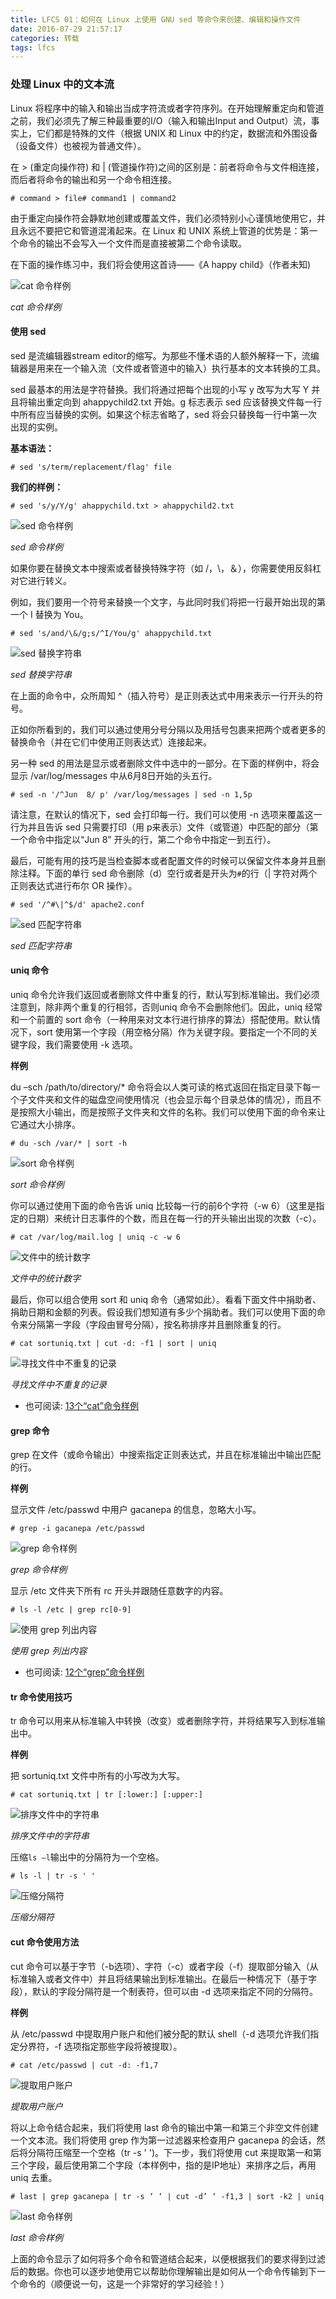 ```yaml
---
title: LFCS 01：如何在 Linux 上使用 GNU sed 等命令来创建、编辑和操作文件
date: 2016-07-29 21:57:17
categories: 转载
tags: lfcs
---
```


### 处理 Linux 中的文本流

Linux 将程序中的输入和输出当成字符流或者字符序列。在开始理解重定向和管道之前，我们必须先了解三种最重要的I/O（输入和输出Input and Output）流，事实上，它们都是特殊的文件（根据 UNIX 和 Linux 中的约定，数据流和外围设备（设备文件）也被视为普通文件）。

在 > (重定向操作符) 和 | (管道操作符)之间的区别是：前者将命令与文件相连接，而后者将命令的输出和另一个命令相连接。

```
# command > file# command1 | command2
```

由于重定向操作符会静默地创建或覆盖文件，我们必须特别小心谨慎地使用它，并且永远不要把它和管道混淆起来。在 Linux 和 UNIX 系统上管道的优势是：第一个命令的输出不会写入一个文件而是直接被第二个命令读取。

在下面的操作练习中，我们将会使用这首诗——《A happy child》（作者未知)

![cat 命令样例](https://dn-linuxcn.qbox.me/data/attachment/album/201603/28/055317sx248jjs2c4c7uu7.png)

*cat 命令样例*

#### 使用 sed

sed 是流编辑器stream editor的缩写。为那些不懂术语的人额外解释一下，流编辑器是用来在一个输入流（文件或者管道中的输入）执行基本的文本转换的工具。

sed 最基本的用法是字符替换。我们将通过把每个出现的小写 y 改写为大写 Y 并且将输出重定向到 ahappychild2.txt 开始。g 标志表示 sed 应该替换文件每一行中所有应当替换的实例。如果这个标志省略了，sed 将会只替换每一行中第一次出现的实例。

**基本语法：**

```
# sed 's/term/replacement/flag' file
```

**我们的样例：**

```
# sed 's/y/Y/g' ahappychild.txt > ahappychild2.txt
```

![sed 命令样例](https://dn-linuxcn.qbox.me/data/attachment/album/201603/28/055318u6w915x3w6gg64l5.png)

*sed 命令样例*

如果你要在替换文本中搜索或者替换特殊字符（如 /，\，＆），你需要使用反斜杠对它进行转义。

例如，我们要用一个符号来替换一个文字，与此同时我们将把一行最开始出现的第一个 I 替换为 You。

```
# sed 's/and/\&/g;s/^I/You/g' ahappychild.txt
```

![sed 替换字符串](https://dn-linuxcn.qbox.me/data/attachment/album/201603/28/055318ustph1gt8asgs2t8.png)

*sed 替换字符串*

在上面的命令中，众所周知 ^（插入符号）是正则表达式中用来表示一行开头的符号。

正如你所看到的，我们可以通过使用分号分隔以及用括号包裹来把两个或者更多的替换命令（并在它们中使用正则表达式）连接起来。

另一种 sed 的用法是显示或者删除文件中选中的一部分。在下面的样例中，将会显示 /var/log/messages 中从6月8日开始的头五行。

```
# sed -n '/^Jun  8/ p' /var/log/messages | sed -n 1,5p
```

请注意，在默认的情况下，sed 会打印每一行。我们可以使用 -n 选项来覆盖这一行为并且告诉 sed 只需要打印（用 p来表示）文件（或管道）中匹配的部分（第一个命令中指定以“Jun 8” 开头的行，第二个命令中指定一到五行）。

最后，可能有用的技巧是当检查脚本或者配置文件的时候可以保留文件本身并且删除注释。下面的单行 sed 命令删除（d）空行或者是开头为`#`的行（| 字符对两个正则表达式进行布尔 OR 操作）。

```
# sed '/^#\|^$/d' apache2.conf
```

![sed 匹配字符串](https://dn-linuxcn.qbox.me/data/attachment/album/201603/28/055318sz9c1jpnjqnacl1p.png)

*sed 匹配字符串*

#### uniq 命令

uniq 命令允许我们返回或者删除文件中重复的行，默认写到标准输出。我们必须注意到，除非两个重复的行相邻，否则uniq 命令不会删除他们。因此，uniq 经常和一个前置的 sort 命令（一种用来对文本行进行排序的算法）搭配使用。默认情况下，sort 使用第一个字段（用空格分隔）作为关键字段。要指定一个不同的关键字段，我们需要使用 -k 选项。

**样例**

du –sch /path/to/directory/* 命令将会以人类可读的格式返回在指定目录下每一个子文件夹和文件的磁盘空间使用情况（也会显示每个目录总体的情况），而且不是按照大小输出，而是按照子文件夹和文件的名称。我们可以使用下面的命令来让它通过大小排序。

```
# du -sch /var/* | sort -h
```

![sort 命令样例](https://dn-linuxcn.qbox.me/data/attachment/album/201603/28/055319qckggebd272dhhe2.jpg)

*sort 命令样例*

你可以通过使用下面的命令告诉 uniq 比较每一行的前6个字符（-w 6）（这里是指定的日期）来统计日志事件的个数，而且在每一行的开头输出出现的次数（-c）。

```
# cat /var/log/mail.log | uniq -c -w 6
```

![文件中的统计数字](https://dn-linuxcn.qbox.me/data/attachment/album/201603/28/055319ex1ex1hxjmnywnbm.jpg)

*文件中的统计数字*

最后，你可以组合使用 sort 和 uniq 命令（通常如此）。看看下面文件中捐助者、捐助日期和金额的列表。假设我们想知道有多少个捐助者。我们可以使用下面的命令来分隔第一字段（字段由冒号分隔），按名称排序并且删除重复的行。

```
# cat sortuniq.txt | cut -d: -f1 | sort | uniq
```

![寻找文件中不重复的记录](https://dn-linuxcn.qbox.me/data/attachment/album/201603/28/055320quba70a7m8vbe4ym.jpg)

*寻找文件中不重复的记录*

- 也可阅读: [13个“cat”命令样例](https://linux.cn/article-2336-1.html)

#### grep 命令

grep 在文件（或命令输出）中搜索指定正则表达式，并且在标准输出中输出匹配的行。

**样例**

显示文件 /etc/passwd 中用户 gacanepa 的信息，忽略大小写。

```
# grep -i gacanepa /etc/passwd
```

![grep 命令样例](https://dn-linuxcn.qbox.me/data/attachment/album/201603/28/055320eepm9mp9mm4qwe9e.jpg)

*grep 命令样例*

显示 /etc 文件夹下所有 rc 开头并跟随任意数字的内容。

```
# ls -l /etc | grep rc[0-9]
```

![使用 grep 列出内容](https://dn-linuxcn.qbox.me/data/attachment/album/201603/28/055321o4y33j3zzk3k4jpk.jpg)

*使用 grep 列出内容*

- 也可阅读: [12个“grep”命令样例](https://linux.cn/article-2250-1.html)

#### tr 命令使用技巧

tr 命令可以用来从标准输入中转换（改变）或者删除字符，并将结果写入到标准输出中。

**样例**

把 sortuniq.txt 文件中所有的小写改为大写。

```
# cat sortuniq.txt | tr [:lower:] [:upper:]
```

![排序文件中的字符串](https://dn-linuxcn.qbox.me/data/attachment/album/201603/28/055321tjh2huac2yxxhx29.jpg)

*排序文件中的字符串*

压缩`ls –l`输出中的分隔符为一个空格。

```
# ls -l | tr -s ' '
```

![压缩分隔符](https://dn-linuxcn.qbox.me/data/attachment/album/201603/28/055321hz2w9e42egucz2iu.jpg)

*压缩分隔符*

#### cut 命令使用方法

cut 命令可以基于字节（-b选项）、字符（-c）或者字段（-f）提取部分输入（从标准输入或者文件中）并且将结果输出到标准输出。在最后一种情况下（基于字段），默认的字段分隔符是一个制表符，但可以由 -d 选项来指定不同的分隔符。

**样例**

从 /etc/passwd 中提取用户账户和他们被分配的默认 shell（-d 选项允许我们指定分界符，-f 选项指定那些字段将被提取）。

```
# cat /etc/passwd | cut -d: -f1,7
```

![提取用户账户](https://dn-linuxcn.qbox.me/data/attachment/album/201603/28/055322pgyrzp6irfm299fj.jpg)

*提取用户账户*

将以上命令结合起来，我们将使用 last 命令的输出中第一和第三个非空文件创建一个文本流。我们将使用 grep 作为第一过滤器来检查用户 gacanepa 的会话，然后将分隔符压缩至一个空格（tr -s ' ')。下一步，我们将使用 cut 来提取第一和第三个字段，最后使用第二个字段（本样例中，指的是IP地址）来排序之后，再用 uniq 去重。

```
# last | grep gacanepa | tr -s ‘ ‘ | cut -d’ ‘ -f1,3 | sort -k2 | uniq
```

![last 命令样例](https://dn-linuxcn.qbox.me/data/attachment/album/201603/28/055322bio7q6dxhoioeo6q.png)

*last 命令样例*

上面的命令显示了如何将多个命令和管道结合起来，以便根据我们的要求得到过滤后的数据。你也可以逐步地使用它以帮助你理解输出是如何从一个命令传输到下一个命令的（顺便说一句，这是一个非常好的学习经验！）
